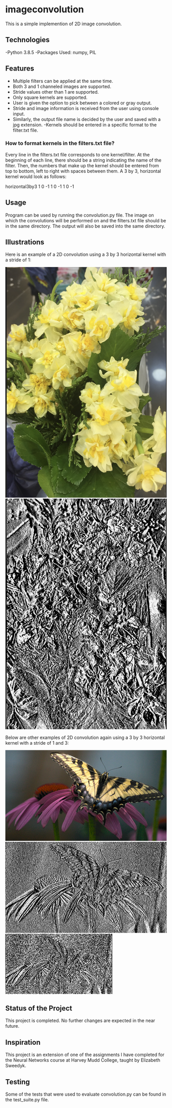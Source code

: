 # imageconvolution

This is a simple implemention of 2D image convolution. 


## Technologies

-Python 3.8.5
-Packages Used: numpy, PIL


## Features

- Multiple filters can be applied at the same time. 
- Both 3 and 1 channeled images are supported. 
- Stride values other than 1 are supported. 
- Only square kernels are supported.
- User is given the option to pick between a colored or gray output. 
- Stride and image information is received from the user using console input. 
- Similarly, the output file name is decided by the user and saved with a jpg extension.
-Kernels should be entered in a specific format to the filter.txt file.


### How to format kernels in the filters.txt file? 

Every line in the filters.txt file corresponds to one kernel/filter. At the beginning of each line, there should be a string indicating the name of the filter. Then, the numbers that make up the kernel should be entered from top to bottom, left to right with spaces between them. A 3 by 3, horizontal kernel would look as follows:

horizontal3by3 1 0 -1 1 0 -1 1 0 -1

## Usage 

Program can be used by running the convolution.py file. The image on which the convolutions will be performed on and the filters.txt file should be in the same directory. The output will also be saved into the same directory. 

## Illustrations

Here is an example of a 2D convolution using a 3 by 3 horizontal kernel with a stride of 1:

![Image of some flowers](flowers.jpg)
![Result of flower convolution](/some_result_images/flowers_stride1_horizontal3by3.jpg)


Below are other examples of 2D convolution again using a 3 by 3 horizontal kernel with a stride of 1 and 3:

![Image of a butterfly](testimage.jpg)
![Result of convolution stride 1](/some_result_images/testimage_stride1_horizontal3by3.jpg)
![Result of convolution stride 3](/some_result_images/testimage_stride3_horizontal3by3.jpg)






## Status of the Project

This project is completed. No further changes are expected in the near future. 


## Inspiration 

This project is an extension of one of the assignments I have completed for the Neural Networks course at Harvey Mudd College, taught by Elizabeth Sweedyk.

## Testing

Some of the tests that were used to evaluate convolution.py can be found in the test_suite.py file. 

